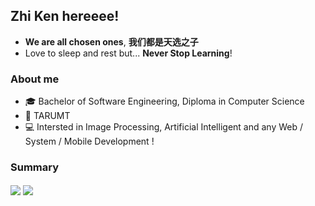 ## Zhi Ken hereeee!
- **We are all chosen ones**, **我们都是天选之子**
- Love to sleep and rest but...  **Never Stop Learning**!

### About me
- 🎓 Bachelor of Software Engineering, Diploma in Computer Science
- 🏫 TARUMT
- 💻 Intersted in Image Processing, Artificial Intelligent and any Web / System / Mobile Development ! 

<!-- 
- 🔭 I’m currently working on ...
- 🌱 I’m currently learning ...
- 👯 I’m looking to collaborate on ...
- 🤔 I’m looking for help with ...
- 💬 Ask me about ...
- 📫 How to reach me: ...
- 😄 Pronouns: ...
- ⚡ Fun fact: ...
-->


### Summary
<span>
  <img align="center" src="https://github-readme-stats.vercel.app/api?username=zkgan03&hide_title=true&show_icons=true&rank_icon=github&include_all_commits=true&theme=buefy" />
</span>
<span>
  <img align="center" src="https://github-readme-stats.vercel.app/api/top-langs/?username=zkgan03&hide_title=true&layout=compact&theme=buefy" />
</span>
